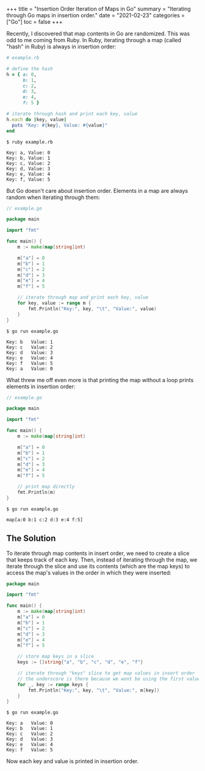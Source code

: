 +++
title = "Insertion Order Iteration of Maps in Go"
summary = "Iterating through Go maps in insertion order."
date = "2021-02-23"
categories = ["Go"]
toc = false
+++

Recently, I discovered that map contents in Go are randomized. This was odd to me coming from Ruby. In Ruby, iterating through a map (called "hash" in Ruby) is always in insertion order:

```ruby
# example.rb

# define the hash
h = { a: 0,
      b: 1,
      c: 2,
      d: 3,
      e: 4,
      f: 5 }

# iterate through hash and print each key, value
h.each do |key, value|
  puts "Key: #{key}, Value: #{value}"
end
```

```
$ ruby example.rb

Key: a, Value: 0
Key: b, Value: 1
Key: c, Value: 2
Key: d, Value: 3
Key: e, Value: 4
Key: f, Value: 5
```

But Go doesn't care about insertion order. Elements in a map are always random when iterating through them:

```go
// example.go

package main

import "fmt"

func main() {
	m := make(map[string]int)

	m["a"] = 0
	m["b"] = 1
	m["c"] = 2
	m["d"] = 3
	m["e"] = 4
	m["f"] = 5

	// iterate through map and print each key, value
	for key, value := range m {
		fmt.Println("Key:", key, "\t", "Value:", value)
	}
}
```

```
$ go run example.go

Key: b 	 Value: 1
Key: c 	 Value: 2
Key: d 	 Value: 3
Key: e 	 Value: 4
Key: f 	 Value: 5
Key: a 	 Value: 0
```

What threw me off even more is that printing the map without a loop prints elements in insertion order:

```go
// example.go

package main

import "fmt"

func main() {
	m := make(map[string]int)

	m["a"] = 0
	m["b"] = 1
	m["c"] = 2
	m["d"] = 3
	m["e"] = 4
	m["f"] = 5

	// print map directly
	fmt.Println(m)
}
```

```
$ go run example.go

map[a:0 b:1 c:2 d:3 e:4 f:5]
```

## The Solution

To iterate through map contents in insert order, we need to create a slice that keeps track of each key. Then, instead of iterating through the map, we iterate through the slice and use its contents (which are the map keys) to access the map's values in the order in which they were inserted:

```go
package main

import "fmt"

func main() {
	m := make(map[string]int)
	m["a"] = 0
	m["b"] = 1
	m["c"] = 2
	m["d"] = 3
	m["e"] = 4
	m["f"] = 5

	// store map keys in a slice
	keys := []string{"a", "b", "c", "d", "e", "f"}

	// iterate through "keys" slice to get map values in insert order
	// the underscore is there because we wont be using the first value, which is the index of the slice
	for _, key := range keys {
		fmt.Println("Key:", key, "\t", "Value:", m[key])
	}
}
```

```
$ go run example.go

Key: a 	 Value: 0
Key: b 	 Value: 1
Key: c 	 Value: 2
Key: d 	 Value: 3
Key: e 	 Value: 4
Key: f 	 Value: 5
```

Now each key and value is printed in insertion order.